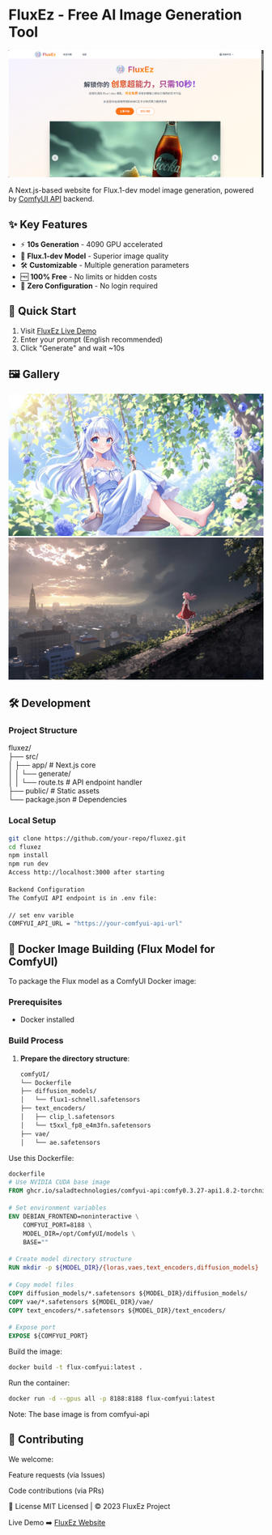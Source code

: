 # FluxEz - Free AI Image Generation Tool

![FluxEz Interface](./public/images/Flux-demo.png)

A Next.js-based website for Flux.1-dev model image generation, powered by [ComfyUI API](https://github.com/SaladTechnologies/comfyui-api) backend.

## ✨ Key Features

- ⚡ **10s Generation** - 4090 GPU accelerated
- 🎨 **Flux.1-dev Model** - Superior image quality
- 🛠️ **Customizable** - Multiple generation parameters
- 🆓 **100% Free** - No limits or hidden costs
- 🔌 **Zero Configuration** - No login required

## 🚀 Quick Start

1. Visit [FluxEz Live Demo](https://flux.comnergy.com/zh)
2. Enter your prompt (English recommended)
3. Click "Generate" and wait ~10s

## 🖼️ Gallery

![](./public/images/demo-1.jpg)
![](./public/images/demo-2.jpg)

## 🛠️ Development

### Project Structure
fluxez/  
├── src/  
│ ├── app/ # Next.js core  
│ │ └── generate/  
│ │ └── route.ts # API endpoint handler  
├── public/ # Static assets  
└── package.json # Dependencies  


### Local Setup

```bash
git clone https://github.com/your-repo/fluxez.git
cd fluxez
npm install
npm run dev
Access http://localhost:3000 after starting

Backend Configuration
The ComfyUI API endpoint is in .env file:

// set env varible
COMFYUI_API_URL = "https://your-comfyui-api-url" 
```

## 🐋 Docker Image Building (Flux Model for ComfyUI)

To package the Flux model as a ComfyUI Docker image:

### Prerequisites
- Docker installed

### Build Process

1. **Prepare the directory structure**:
   ```bash
   comfyUI/
   └── Dockerfile
   ├── diffusion_models/
   │   └── flux1-schnell.safetensors
   ├── text_encoders/
   │   ├── clip_l.safetensors
   │   └── t5xxl_fp8_e4m3fn.safetensors
   ├── vae/
   │   └── ae.safetensors
Use this Dockerfile:
```dockerfile
dockerfile
# Use NVIDIA CUDA base image
FROM ghcr.io/saladtechnologies/comfyui-api:comfy0.3.27-api1.8.2-torchnightly-cuda12.8-runtime

# Set environment variables
ENV DEBIAN_FRONTEND=noninteractive \
    COMFYUI_PORT=8188 \
    MODEL_DIR=/opt/ComfyUI/models \
    BASE=""

# Create model directory structure
RUN mkdir -p ${MODEL_DIR}/{loras,vaes,text_encoders,diffusion_models}

# Copy model files
COPY diffusion_models/*.safetensors ${MODEL_DIR}/diffusion_models/
COPY vae/*.safetensors ${MODEL_DIR}/vae/
COPY text_encoders/*.safetensors ${MODEL_DIR}/text_encoders/

# Expose port
EXPOSE ${COMFYUI_PORT}
```
Build the image:
```bash
docker build -t flux-comfyui:latest .
```
Run the container:

```bash
docker run -d --gpus all -p 8188:8188 flux-comfyui:latest
```
Note: The base image is from comfyui-api
## 🤝 Contributing
We welcome:

Feature requests (via Issues)

Code contributions (via PRs)

📜 License
MIT Licensed | © 2023 FluxEz Project

Live Demo ➡️ [FluxEz Website](https://flux.comnergy.com/zh)